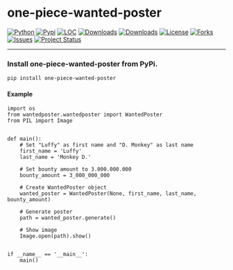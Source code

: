 # one-piece-wanted-poster

[![Python](https://img.shields.io/pypi/pyversions/one-piece-wanted-poster)](https://img.shields.io/pypi/pyversions/one-piece-wanted-poster)
[![Pypi](https://img.shields.io/pypi/v/one-piece-wanted-poster)](https://pypi.org/project/one-piece-wanted-poster/)
[![LOC](https://sloc.xyz/github/nickelza/one-piece-wanted-poster/?category=code)](https://github.com/nickelza/one-piece-wanted-poster/)
[![Downloads](https://static.pepy.tech/personalized-badge/one-piece-wanted-poster?period=month&units=international_system&left_color=grey&right_color=brightgreen&left_text=PyPI%20downloads/month)](https://pepy.tech/project/one-piece-wanted-poster)
[![Downloads](https://static.pepy.tech/personalized-badge/one-piece-wanted-poster?period=total&units=international_system&left_color=grey&right_color=brightgreen&left_text=Downloads)](https://pepy.tech/project/one-piece-wanted-poster)
[![License](https://img.shields.io/badge/license-MIT-green.svg)](https://github.com/nickelza/one-piece-wanted-poster/blob/master/LICENSE)
[![Forks](https://img.shields.io/github/forks/nickelza/one-piece-wanted-poster.svg)](https://github.com/nickelza/one-piece-wanted-poster/network)
[![Issues](https://img.shields.io/github/issues/nickelza/one-piece-wanted-poster.svg)](https://github.com/nickelza/one-piece-wanted-poster/issues)
[![Project Status](http://www.repostatus.org/badges/latest/active.svg)](http://www.repostatus.org/#active)

---------

### Install one-piece-wanted-poster from PyPi.
```bash
pip install one-piece-wanted-poster
```

#### Example

```
import os
from wantedposter.wantedposter import WantedPoster
from PIL import Image


def main():
    # Set "Luffy" as first name and "D. Monkey" as last name
    first_name = 'Luffy'
    last_name = 'Monkey D.'

    # Set bounty amount to 3.000.000.000
    bounty_amount = 3_000_000_000

    # Create WantedPoster object
    wanted_poster = WantedPoster(None, first_name, last_name, bounty_amount)

    # Generate poster
    path = wanted_poster.generate()

    # Show image
    Image.open(path).show()


if __name__ == '__main__':
    main()
```
